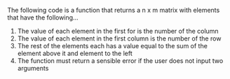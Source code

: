 The following code is a function that returns a n x m matrix with elements that have the following...
1. The value of each element in the first for is the number of the column
2. The value of each element in the first column is the number of the row
3. The rest of the elements each has a value equal to the sum of the element above it and element to the left
4. The function must return a sensible error if the user does not input two arguments
